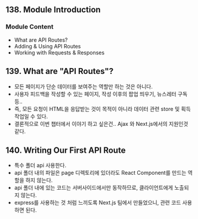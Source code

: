 ## 138. Module Introduction

### Module Content

- What are API Routes?
- Adding & Using API Routes
- Working with Requests & Responses

## 139. What are "API Routes"?

- 모든 페이지가 단순 데이터를 보여주는 역할만 하는 것은 아니다.
- 사용자 피드백을 작성할 수 있는 페이지, 작성 이후의 팝업 띄우기, 뉴스레터 구독 등..
- 즉, 모든 요청이 HTML을 응답받는 것이 목적이 아니라 데이터 관련 store 및 획득 작업일 수 있다.
- 결론적으로 이번 챕터에서 이야기 하고 싶은건.. Ajax 와 Next.js에서의 지원인것 같다.

## 140. Writing Our First API Route

- 특수 폴더 api 사용한다.
- api 폴더 내의 파일은 page 디렉토리에 있더라도 React Component를 만드는 역할을 하지 않는다.
- api 폴더 내에 있는 코드는 서버사이드에서만 동작하므로, 클라이언트에게 노출되지 않는다.
- express를 사용하는 것 처럼 느끼도록 Next.js 팀에서 만들었으니, 관련 코드 사용하면 된다.
